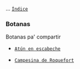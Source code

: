 ... [`Índice`](../../README.md)

### Botanas

Botanas pa' compartir

- [`Atún en escabeche`](./atunEscabeche.md)

- [`Campesina de Roquefort`](./campesinaRoquefort.md)
